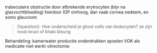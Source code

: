 trabeculaire obstructie door afbrekende erytrocyten (bijv na glasvochtbloeding)
hierdoor IOP omhoog, dan vaak cornea oedeem, en soms glaucoom

> [!question]- Hoe onderscheid je ghost cells van leukocyten?
> ze zijn rood-bruin of khaki kleurig

Behandeling:
kamerwater productie onderdrukken
spoelen VOK als medicatie niet werkt
vitrectomie

